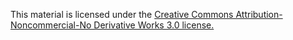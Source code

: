 This material is licensed under the [Creative Commons Attribution-Noncommercial-No Derivative Works 3.0 license.](http://creativecommons.org/licenses/by-nc-nd/3.0/us/)